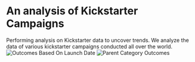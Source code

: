 # An analysis of Kickstarter Campaigns
Performing analysis on Kickstarter data to uncover trends.  We analyze the data of various kickstarter campaigns conducted all over the world.
![Outcomes Based On Launch Date](https://user-images.githubusercontent.com/87248687/136843962-4f8be752-904e-4472-9f06-fda93fac35a5.png)
![Parent Category Outcomes](https://user-images.githubusercontent.com/87248687/136843990-00673e3d-e29c-4ba3-9f55-bc8db7f135e8.png)

